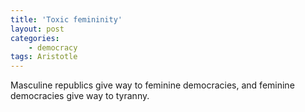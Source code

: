 ```yaml
---
title: 'Toxic femininity'
layout: post
categories:
    - democracy
tags: Aristotle
---
```


Masculine republics give way to feminine democracies, and feminine democracies give way to tyranny.